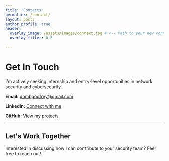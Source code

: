 ```yaml
---
title: "Contacts"
permalink: /contact/
layout: posts
author_profile: true
header:
  overlay_image: /assets/images/connect.jpg # <-- Path to your new connection image
  overlay_filter: 0.5

---
```


# Get In Touch

I'm actively seeking internship and entry-level opportunities in network security and cybersecurity.

**Email:** [dhmbgodfrey@gmail.com](mailto:dhmbgodfrey@gmail.com)

**LinkedIn:** [Connect with me](https://linkedin.com/in/ogodfreyotieno)

**GitHub:** [View my projects](https://github.com/T4godfrey)

---

## Let's Work Together
Interested in discussing how I can contribute to your security team? Feel free to reach out!
